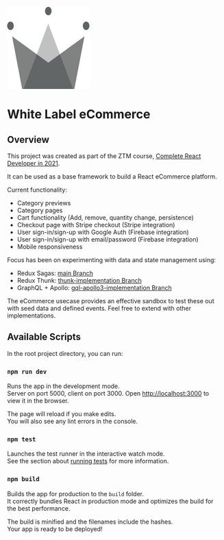 ![Logo](./client/public/crwn192.png)

# White Label eCommerce

## Overview

This project was created as part of the ZTM course, [Complete React Developer in 2021](https://academy.zerotomastery.io/p/complete-react-developer-redux-hooks-graphql-zero-to-mastery).

It can be used as a base framework to build a React eCommerce platform.

Current functionality:

- Category previews
- Category pages
- Cart functionality (Add, remove, quantity change, persistence)
- Checkout page with Stripe checkout (Stripe integration)
- User sign-in/sign-up with Google Auth (Firebase integration)
- User sign-in/sign-up with email/password (Firebase integration)
- Mobile responsiveness

Focus has been on experimenting with data and state management using:

- Redux Sagas: [main Branch](https://github.com/matejnavara/White-Label-Ecommerce)
- Redux Thunk: [thunk-implementation Branch](https://github.com/matejnavara/White-Label-Ecommerce/tree/thunk-implementation)
- GraphQL + Apollo: [gql-apollo3-implementation Branch](https://github.com/matejnavara/White-Label-Ecommerce/tree/gql-apollo3-implementation)

The eCommerce usecase provides an effective sandbox to test these out with seed data and defined events. Feel free to extend with other implementations.

## Available Scripts

In the root project directory, you can run:

### `npm run dev`

Runs the app in the development mode.\
Server on port 5000, client on port 3000.
Open [http://localhost:3000](http://localhost:3000) to view it in the browser.

The page will reload if you make edits.\
You will also see any lint errors in the console.

### `npm test`

Launches the test runner in the interactive watch mode.\
See the section about [running tests](https://facebook.github.io/create-react-app/docs/running-tests) for more information.

### `npm build`

Builds the app for production to the `build` folder.\
It correctly bundles React in production mode and optimizes the build for the best performance.

The build is minified and the filenames include the hashes.\
Your app is ready to be deployed!
